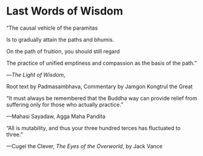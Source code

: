 

# Last Words of Wisdom



“The causal vehicle of the paramitas

Is to gradually attain the paths and bhumis.

On the path of fruition, you should still regard

The practice of unified emptiness and compassion as the basis of the path.”

—*The Light of Wisdom*,

Root text by Padmasambhava, Commentary by Jamgon Kongtrul the Great

 

“It must always be remembered that the Buddha way can provide relief from suffering only for those who actually practice.”

—Mahasi Sayadaw, Agga Maha Pandita

 

“All is mutability, and thus your three hundred terces has fluctuated to three.”

—Cugel the Clever, *The Eyes of the Overworld*, by Jack Vance